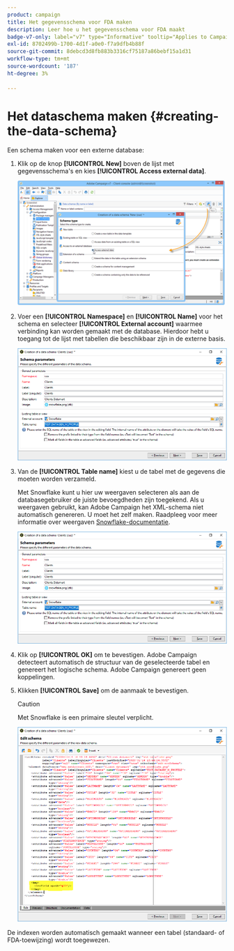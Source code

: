 ```yaml
---
product: campaign
title: Het gegevensschema voor FDA maken
description: Leer hoe u het gegevensschema voor FDA maakt
badge-v7-only: label="v7" type="Informative" tooltip="Applies to Campaign Classic v7 only"
exl-id: 8702499b-1700-4d1f-a0e0-f7a9dfb4b88f
source-git-commit: 8debcd3d8fb883b3316cf75187a86bebf15a1d31
workflow-type: tm+mt
source-wordcount: '187'
ht-degree: 3%

---
```


# Het dataschema maken {#creating-the-data-schema}



Een schema maken voor een externe database:

1. Klik op de knop **[!UICONTROL New]** boven de lijst met gegevensschema&#39;s en kies **[!UICONTROL Access external data]**.

   ![](assets/wf_new_schema_fda.png)

1. Voer een **[!UICONTROL Namespace]** en  **[!UICONTROL Name]** voor het schema en selecteer **[!UICONTROL External account]** waarmee verbinding kan worden gemaakt met de database. Hierdoor hebt u toegang tot de lijst met tabellen die beschikbaar zijn in de externe basis.

   ![](assets/wf_new_schema_select_table_fda.png)

1. Van de **[!UICONTROL Table name]** kiest u de tabel met de gegevens die moeten worden verzameld.

   Met Snowflake kunt u hier uw weergaven selecteren als aan de databasegebruiker de juiste bevoegdheden zijn toegekend. Als u weergaven gebruikt, kan Adobe Campaign het XML-schema niet automatisch genereren. U moet het zelf maken. Raadpleeg voor meer informatie over weergaven [Snowflake-documentatie](https://docs.snowflake.com/en/user-guide/views-introduction.html).

   ![](assets/wf_new_schema_select_table_fda.png)

1. Klik op **[!UICONTROL OK]** om te bevestigen. Adobe Campaign detecteert automatisch de structuur van de geselecteerde tabel en genereert het logische schema. Adobe Campaign genereert geen koppelingen.

1. Klikken **[!UICONTROL Save]** om de aanmaak te bevestigen.

   >[!CAUTION]
   >
   >Met Snowflake is een primaire sleutel verplicht.

   ![](assets/wf_new_schema_generate_fda.png)

De indexen worden automatisch gemaakt wanneer een tabel (standaard- of FDA-toewijzing) wordt toegewezen.
